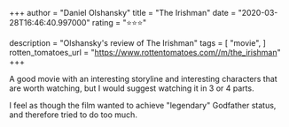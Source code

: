 +++
author = "Daniel Olshansky"
title = "The Irishman"
date = "2020-03-28T16:46:40.997000"
rating = "⭐⭐⭐"

description = "Olshansky's review of The Irishman"
tags = [
    "movie",
]
rotten_tomatoes_url = "https://www.rottentomatoes.com//m/the_irishman"
+++

A good movie with an interesting storyline and interesting characters that are worth watching, but I would suggest watching it in 3 or 4 parts.

I feel as though the film wanted to achieve "legendary" Godfather status, and therefore tried to do too much.
